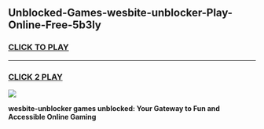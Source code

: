 
## Unblocked-Games-wesbite-unblocker-Play-Online-Free-5b3ly
<h3>
<a href="https://premium76.site?title=wesbite-unblocker&ref=26A">CLICK TO PLAY</a></h3>
<hr>

<h3>
<a href="https://premium76.site?title=wesbite-unblocker&ref=26A">CLICK 2 PLAY</a>
  
</h3>

<a href="https://premium76.site?title=wesbite-unblocker&ref=26A"><img src="https://clearcache.store/games.png"></a>


**wesbite-unblocker games unblocked: Your Gateway to Fun and Accessible Online Gaming**
